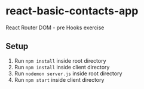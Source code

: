 # react-basic-contacts-app

React Router DOM - pre Hooks exercise

## Setup

1. Run `npm install` inside root directory
2. Run `npm install` inside client directory
3. Run `nodemon server.js` inside root directory
4. Run `npm start` inside client directory
